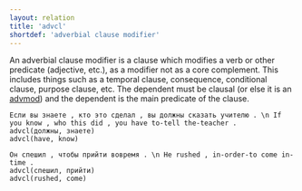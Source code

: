 ```yaml
---
layout: relation
title: 'advcl'
shortdef: 'adverbial clause modifier'
---
```


An adverbial clause modifier is a clause which modifies a verb or other predicate (adjective, etc.),
as a modifier not as a core complement. This includes things such as a temporal clause, consequence, conditional clause, purpose
clause, etc. The dependent must be clausal (or else it is an [advmod]()) and the dependent is the main predicate of the clause.

~~~ sdparse
Если вы знаете , кто это сделал , вы должны сказать учителю . \n If you know , who this did , you have to-tell the-teacher .
advcl(должны, знаете)
advcl(have, know)
~~~

~~~ sdparse
Он спешил , чтобы прийти вовремя . \n He rushed , in-order-to come in-time .
advcl(спешил, прийти)
advcl(rushed, come)
~~~
